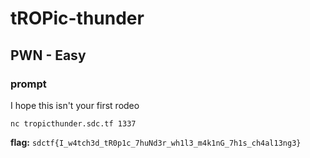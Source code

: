 # tROPic-thunder
## PWN - Easy

### prompt
I hope this isn't your first rodeo

`nc tropicthunder.sdc.tf 1337`

**flag:** `sdctf{I_w4tch3d_tR0p1c_7huNd3r_wh1l3_m4k1nG_7h1s_ch4al13ng3}`
